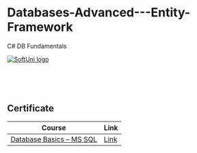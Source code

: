 # Databases-Advanced---Entity-Framework
C# DB Fundamentals


<a href="https://softuni.bg/trainings/courses" rel="Courses">  ![SoftUni logo][logo] <a/>

[logo]: http://innovationstarterbox.bg/wp-content/uploads/2016/05/Softuni_logo_trasparent.png "Logo Title Text 2"

<br/>
<br/>
<br/>

<h2> Certificate </h2>

|**Course**|**Link**| 
|---|---|
|<a href="https://softuni.bg/trainings/1985/database-basics-mssql-may-2018/internal" > Database Basics – MS SQL </a>   | <a href="https://softuni.bg/certificates/details/55509/6eb59dbe"> Link</a> |
